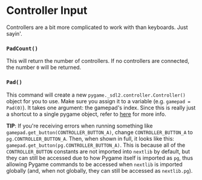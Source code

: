 # Controller Input

Controllers are a bit more complicated to work with than keyboards. Just sayin'.

### `PadCount()`

This will return the number of controllers. If no controllers are connected, the number `0` will be returned.

### `Pad()`

This command will create a new `pygame._sdl2.controller.Controller()` object for you to use. Make sure you assign it to a variable (e.g. `gamepad = Pad(0)`). It takes one argument: the gamepad's index. Since this is really just a shortcut to a single pygame object, refer to [here](https://www.pygame.org/docs/ref/sdl2_controller.html#pygame._sdl2.controller.Controller) for more info.

<b>TIP</b>: If you're receiving errors when running something like `gamepad.get_button(CONTROLLER_BUTTON_A)`, change `CONTROLLER_BUTTON_A` to `pg.CONTROLLER_BUTTON_A`. Then, when shown in full, it looks like this: `gamepad.get_button(pg.CONTROLLER_BUTTON_A)`. This is because all of the `CONTROLLER_BUTTON` constants are not imported into `nextlib` by default, but they can still be accessed due to how Pygame itself is imported as `pg`, thus allowing Pygame commands to be accessed when `nextlib` is imported globally (and, when not globally, they can still be accessed as `nextlib.pg`).
